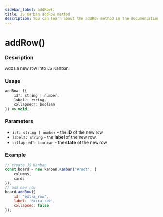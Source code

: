 ```yaml
---
sidebar_label: addRow()
title: JS Kanban addRow method
description: You can learn about the addRow method in the documentation of the JavaScript Kanban library. Browse developer guides and API reference, try out code examples and live demos.
---
```


# addRow()

### Description

Adds a new row into JS Kanban

### Usage

```js
addRow: ({
	id?: string | number,
	label?: string,
	collapsed?: boolean
}) => void;
```

### Parameters

- `id?: string | number` -  the **ID** of the new row
- `label?: string` - the **label** of the new row
- `collapsed?: boolean` - the **state** of the new row

### Example

```jsx {7-11}
// create JS Kanban
const board = new kanban.Kanban("#root", {
	columns,
	cards
});
// add new row
board.addRow({
	id: "extra_row",
	label: "Extra row",
	collapsed: false
});
```
